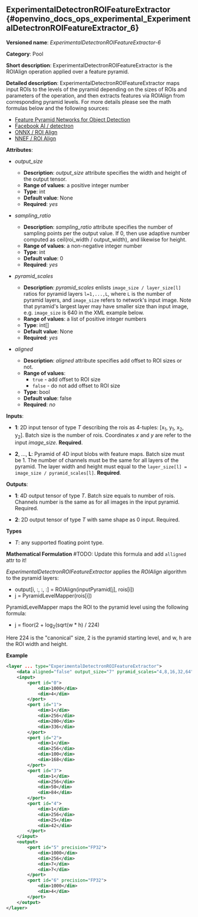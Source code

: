 ## ExperimentalDetectronROIFeatureExtractor <a name="ExperimentalDetectronDetectionOutput"></a> {#openvino_docs_ops_experimental_ExperimentalDetectronROIFeatureExtractor_6}

**Versioned name**: *ExperimentalDetectronROIFeatureExtractor-6*

**Category**: Pool

**Short description**: ExperimentalDetectronROIFeatureExtractor is the ROIAlign operation applied over a feature pyramid.

**Detailed description**: ExperimentalDetectronROIFeatureExtractor maps input ROIs to the levels of the pyramid depending on the sizes of ROIs and parameters of the operation, and then extracts features via ROIAlign from corresponding pyramid levels. For more details please see the math formulas below and the following sources:

* [Feature Pyramid Networks for Object Detection](https://arxiv.org/pdf/1612.03144.pdf)
* [Facebook AI / detectron](https://ai.facebook.com/tools/detectron/)
* [ONNX / ROI Align](https://github.com/onnx/onnx/blob/rel-1.5.0/docs/Operators.md#RoiAlign)
* [NNEF / ROI Align](https://www.khronos.org/registry/NNEF/specs/1.0/nnef-1.0.2.html#roi-resize)

**Attributes**:

* *output_size*

    * **Description**: *output_size* attribute specifies the width and height of the output tensor.
    * **Range of values**: a positive integer number
    * **Type**: int
    * **Default value**: None
    * **Required**: *yes*

* *sampling_ratio*

    * **Description**: *sampling_ratio* attribute specifies the number of sampling points per the output value. If 0, then use adaptive number computed as ceil(roi_width / output_width), and likewise for height.
    * **Range of values**: a non-negative integer number
    * **Type**: int
    * **Default value**: 0
    * **Required**: *yes*

* *pyramid_scales*

    * **Description**: *pyramid_scales* enlists `image_size / layer_size[l]` ratios for pyramid layers `l=1,...,L`, where `L` is the number of pyramid layers, and `image_size` refers to network's input image. Note that pyramid's largest layer may have smaller size than input image, e.g. `image_size` is 640 in the XML example below.
    * **Range of values**: a list of positive integer numbers
    * **Type**: int[]
    * **Default value**: None
    * **Required**: *yes*

* *aligned*

    * **Description**: *aligned* attribute specifies add offset to ROI sizes or not.
    * **Range of values**:
      * `true` - add offset to ROI size 
      * `false` - do not add offset to ROI size 
    * **Type**: bool
    * **Default value**: false
    * **Required**: *no*

**Inputs**:

*   **1**: 2D input tensor of type *T* describing the rois as 4-tuples: [x<sub>1</sub>, y<sub>1</sub>, x<sub>2</sub>, y<sub>2</sub>]. Batch size is the number of rois. Coordinates *x* and *y* are refer to the input *image_size*. **Required**.

*   **2**, ..., **L**: Pyramid of 4D input blobs with feature maps. Batch size must be 1. The number of channels must be the same for all layers of the pyramid. The layer width and height must equal to the `layer_size[l] = image_size / pyramid_scales[l]`. **Required**.

**Outputs**:

*   **1**: 4D output tensor of type *T*. Batch size equals to number of rois. Channels number is the same as for all images in the input pyramid. Required.

*   **2**: 2D output tensor of type *T* with same shape as 0 input. Required.

**Types**

* *T*: any supported floating point type.


**Mathematical Formulation** #TODO: Update this formula and add `alligned` attr to it!

*ExperimentalDetectronROIFeatureExtractor* applies the *ROIAlign* algorithm to the pyramid layers:

* output[i, :, :, :] = ROIAlign(inputPyramid[j], rois[i])
* j = PyramidLevelMapper(rois[i])

PyramidLevelMapper maps the ROI to the pyramid level using the following formula:

* j = floor(2 + log<sub>2</sub>(sqrt(w * h) / 224)

Here 224 is the "canonical" size, 2 is the pyramid starting level, and w, h are the ROI width and height.

**Example**

```xml
<layer ... type="ExperimentalDetectronROIFeatureExtractor">
    <data aligned="false" output_size="7" pyramid_scales="4,8,16,32,64" sampling_ratio="2"/>
    <input>
        <port id="0">
            <dim>1000</dim>
            <dim>4</dim>
        </port>
        <port id="1">
            <dim>1</dim>
            <dim>256</dim>
            <dim>200</dim>
            <dim>336</dim>
        </port>
        <port id="2">
            <dim>1</dim>
            <dim>256</dim>
            <dim>100</dim>
            <dim>168</dim>
        </port>
        <port id="3">
            <dim>1</dim>
            <dim>256</dim>
            <dim>50</dim>
            <dim>84</dim>
        </port>
        <port id="4">
            <dim>1</dim>
            <dim>256</dim>
            <dim>25</dim>
            <dim>42</dim>
        </port>
    </input>
    <output>
        <port id="5" precision="FP32">
            <dim>1000</dim>
            <dim>256</dim>
            <dim>7</dim>
            <dim>7</dim>
        </port>
        <port id="6" precision="FP32">
            <dim>1000</dim>
            <dim>4</dim>
        </port>
    </output>
</layer>
```